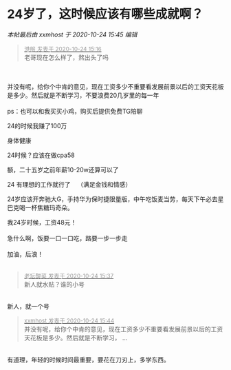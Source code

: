 # 24岁了，这时候应该有哪些成就啊？


<i class="pstatus"> 本帖最后由 xxmhost 于 2020-10-24 15:45 编辑 </i><br />
<div class="quote"><blockquote><font size="2"><a href="https://www.hostloc.com/forum.php?mod=redirect&amp;goto=findpost&amp;pid=9346048&amp;ptid=757970" target="_blank"><font color="#999999">港服 发表于 2020-10-24 15:16</font></a></font><br />
老哥现在怎么样了，熬出头了吗</blockquote></div><br />
<br />
并没有呢，给你个中肯的意见，现在工资多少不重要看发展前景以后的工资天花板是多少。然后就是不断学习，不要浪费20几岁里的每一年<br />
<br />
ps：也可以和我买买小鸡<img src="static/image/smiley/default/lol.gif" smilieid="12" border="0" alt="" />，购买后提供免费TG陪聊<img src="static/image/smiley/default/lol.gif" smilieid="12" border="0" alt="" />&nbsp;&nbsp;

24的时候我赚了100万<img src="static/image/smiley/yct/019.gif" smilieid="49" border="0" alt="" />

身体健康

24时候？应该在做cpa58<img id="aimg_j0ca5" onclick="zoom(this, this.src, 0, 0, 0)" class="zoom" src="https://cdn.jsdelivr.net/gh/hishis/forum-master/public/images/patch.gif" onmouseover="img_onmouseoverfunc(this)" onload="thumbImg(this)" border="0" alt="" />

额，二十五岁之前年薪10-20w还算可以了<img id="aimg_gNmN9" onclick="zoom(this, this.src, 0, 0, 0)" class="zoom" src="https://cdn.jsdelivr.net/gh/hishis/forum-master/public/images/patch.gif" onmouseover="img_onmouseoverfunc(this)" onload="thumbImg(this)" border="0" alt="" />

24 有理想的工作就行了&nbsp; &nbsp; （满足金钱和情感）

24岁应该开奔驰大G，手持华为保时捷限量版，中午吃饭麦当劳，每天下午必去星巴克喝一杯焦糖玛奇朵。

我24岁时候，工资48元！<br />
<br />
急什么啊，饭要一口一口吃，路要一步一步走<br />
<br />
加油，后浪！<br />
<br />
<img src="static/image/smiley/default/hug.gif" smilieid="13" border="0" alt="" /><img src="static/image/smiley/default/hug.gif" smilieid="13" border="0" alt="" /><img src="static/image/smiley/default/hug.gif" smilieid="13" border="0" alt="" />

<div class="quote"><blockquote><font size="2"><a href="https://www.hostloc.com/forum.php?mod=redirect&amp;goto=findpost&amp;pid=9346149&amp;ptid=757970" target="_blank"><font color="#999999">老坛酸菜 发表于 2020-10-24 15:37</font></a></font><br />
新人就水贴？谁的小号</blockquote></div><br />
新人，就一个号

<div class="quote"><blockquote><font size="2"><a href="https://www.hostloc.com/forum.php?mod=redirect&amp;goto=findpost&amp;pid=9346179&amp;ptid=757970" target="_blank"><font color="#999999">xxmhost 发表于 2020-10-24 15:44</font></a></font><br />
并没有呢，给你个中肯的意见，现在工资多少不重要看发展前景以后的工资天花板是多少。然后就是不断学习， ...</blockquote></div><br />
有道理，年轻的时候时间最重要，要花在刀刃上，多学东西。
